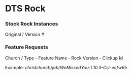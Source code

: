 # DTS Rock

### Stock Rock Instances
Original / Version #

### Feature Requests
Church / Type - Feature Name - Rock Version - Clickup Id

Example:
*christchurch/job/WeMissedYou-1.10.3-CU-eefw65*
